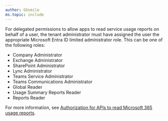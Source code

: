 ```yaml
---
author: GGsmile
ms.topic: include
---
```


For delegated permissions to allow apps to read service usage reports on behalf of a user, the tenant administrator must have assigned the user the appropriate Microsoft Entra ID limited administrator role. This can be one of the following roles:

- Company Administrator
- Exchange Administrator
- SharePoint Administrator
- Lync Administrator
- Teams Service Administrator
- Teams Communications Administrator
- Global Reader
- Usage Summary Reports Reader
- Reports Reader

For more information, see [Authorization for APIs to read Microsoft 365 usage reports](/graph/reportroot-authorization).
